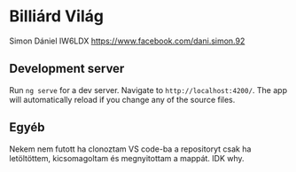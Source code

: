 # Billiárd Világ

Simon Dániel
IW6LDX
https://www.facebook.com/dani.simon.92

## Development server

Run `ng serve` for a dev server. Navigate to `http://localhost:4200/`. The app will automatically reload if you change any of the source files.

## Egyéb

Nekem nem futott ha clonoztam VS code-ba a repositoryt csak ha letöltöttem, kicsomagoltam és megnyitottam a mappát. IDK why.

